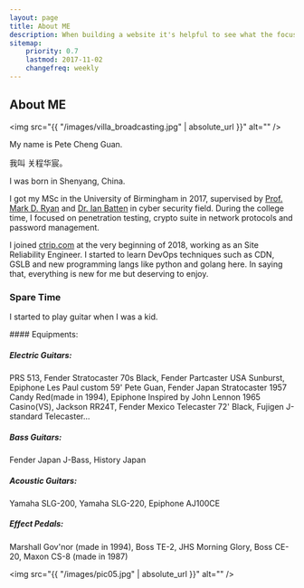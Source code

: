 ```yaml
---
layout: page
title: About ME
description: When building a website it's helpful to see what the focus of your site is. This page is an example of how to show a website's focus.
sitemap:
    priority: 0.7
    lastmod: 2017-11-02
    changefreq: weekly
---
```

## About ME

<span class="image left"><img src="{{ "/images/villa_broadcasting.jpg" | absolute_url }}" alt="" /></span>

My name is Pete Cheng Guan.

我叫 关程华宸。  

I was born in Shenyang, China.  

I got my MSc in the University of Birmingham in 2017, supervised by [Prof. Mark D. Ryan](https://www.cs.bham.ac.uk/~mdr/) and [Dr. Ian Batten](https://www.batten.eu.org/~igb/) in cyber security field. During the college time, I focused on penetration testing, crypto suite in network protocols and password management.

I joined [ctrip.com](http://ctrip.com/) at the very beginning of 2018, working as an Site Reliability Engineer. I started to learn DevOps techniques such as CDN, GSLB and new programming langs like python and golang here. In saying that, everything is new for me but deserving to enjoy.



### Spare Time

I started to play guitar when I was a kid.


<div class="box">
  <p>
  #### Equipments:

  ##### Electric Guitars:
  PRS 513, Fender Stratocaster 70s Black, Fender Partcaster USA Sunburst, Epiphone Les Paul custom 59' Pete Guan, Fender Japan Stratocaster 1957 Candy Red(made in 1994),
  Epiphone Inspired by John Lennon 1965 Casino(VS), Jackson RR24T, Fender Mexico Telecaster 72' Black, Fujigen J-standard Telecaster...

  ##### Bass Guitars:
  Fender Japan J-Bass, History Japan

  ##### Acoustic Guitars:
  Yamaha SLG-200, Yamaha SLG-220, Epiphone AJ100CE

  ##### Effect Pedals:  
  Marshall Gov'nor (made in 1994), Boss TE-2, JHS Morning Glory, Boss CE-20, Maxon CS-8 (made in 1987)

  
  </p>
</div>

<span class="image left"><img src="{{ "/images/pic05.jpg" | absolute_url }}" alt="" /></span>
